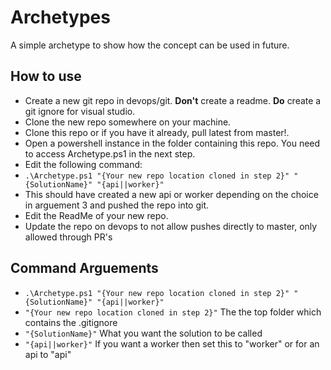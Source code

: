 # Archetypes
A simple archetype to show how the concept can be used in future.

## How to use
- Create a new git repo in devops/git. **Don't** create a readme. **Do** create a git ignore for visual studio.
- Clone the new repo somewhere on your machine.
- Clone this repo or if you have it already, pull latest from master!.
- Open a powershell instance in the folder containing this repo. You need to access Archetype.ps1 in the next step.
- Edit the following command: 
- ```.\Archetype.ps1 "{Your new repo location cloned in step 2}" "{SolutionName}" "{api||worker}"```
- This should have created a new api or worker depending on the choice in arguement 3 and pushed the repo into git.
- Edit the ReadMe of your new repo.
- Update the repo on devops to not allow pushes directly to master, only allowed through PR's

## Command Arguements
- ```.\Archetype.ps1 "{Your new repo location cloned in step 2}" "{SolutionName}" "{api||worker}"```
- ```"{Your new repo location cloned in step 2}"``` The the top folder which contains the .gitignore
- ```"{SolutionName}"``` What you want the solution to be called
- ```"{api||worker}"``` If you want a worker then set this to "worker" or for an api to "api"